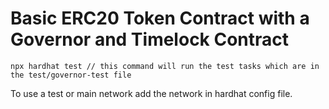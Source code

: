 # Basic ERC20 Token Contract with a Governor and Timelock Contract


```shell
npx hardhat test // this command will run the test tasks which are in the test/governor-test file

```
To use a test or main network add the network in hardhat config file. 
